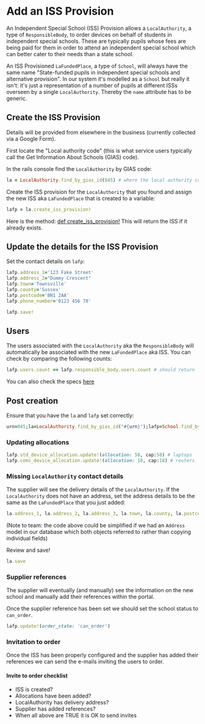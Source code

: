 # Add an ISS Provision

An Independent Special School (ISS) Provision allows a `LocalAuthority`, a type of `ResponsibleBody`, 
to order devices on behalf of students in independent special schools. These are typically pupils
whose fees are being paid for them in order to attend an independent special school which can
better cater to their needs than a state school.

An ISS Provisioned `LaFundedPlace`, a type of `School`, will always have the same name 
"State-funded pupils in independent special schools and alternative provision". In our system it's 
modelled as a `School` but really it isn't: it's just a representation of a number of pupils at 
different ISSs overseen by a single `LocalAuthority`. Thereby the `name` attribute has to be 
generic. 

## Create the ISS Provision

Details will be provided from elsewhere in the business (currently collected via a Google Form).

First locate the "Local authority code" (this is what service users typically call the Get 
Information About Schools (GIAS) code).

In the rails console find the `LocalAuthority` by GIAS code:

```ruby
la = LocalAuthority.find_by_gias_id(845) # where the local authority code is 845
```

Create the ISS provision for the `LocalAuthority` that you found and assign the new ISS aka `LaFundedPlace` that is 
created to a variable:

```ruby
lafp = la.create_iss_provision!
```

Here is the method:
[def create_iss_provision!](https://github.com/DFE-Digital/get-help-with-tech/blob/05a30daf5e09475b2d6cccedd5178e11a028647b/app/models/local_authority.rb#L23-L30) This will return the ISS if it already exists.

## Update the details for the ISS Provision

Set the contact details on `lafp`:

```ruby
lafp.address_1='123 Fake Street'
lafp.address_2="Dummy Crescent"
lafp.town='Townsville'
lafp.county='Sussex'
lafp.postcode='BN1 2AA'
lafp.phone_number='0123 456 78'

lafp.save!
```

## Users

The users associated with the `LocalAuthority` aka the `ResponsibleBody` will automatically be associated with the 
new `LaFundedPlace` aka ISS. You can check by comparing the following counts:

```ruby
lafp.users.count == lafp.responsible_body.users.count # should return `true`
```

You can also check the specs [here](https://github.com/DFE-Digital/get-help-with-tech/blob/05a30daf5e09475b2d6cccedd5178e11a028647b/spec/models/local_authority_spec.rb#L6)

## Post creation

Ensure that you have the `la` and `lafp` set correctly:

```ruby
urn=845;la=LocalAuthority.find_by_gias_id("#{urn}");lafp=School.find_by_provision_urn("ISS#{urn}")
```

### Updating allocations

```ruby
lafp.std_device_allocation.update!(allocation: 58, cap:58) # laptops
lafp.coms_device_allocation.update!(allocation: 18, cap:18) # routers
```

### Missing `LocalAuthority` contact details

The supplier will see the delivery details of the `LocalAuthority`. If the `LocalAuthority` does not have an address,
set the address details to be the same as the `LaFundedPlace` that you just added:

```ruby
la.address_1, la.address_2, la.address_3, la.town, la.county, la.postcode = lafp.address_1, lafp.address_2, lafp.address_3, lafp.town, lafp.county, lafp.postcode
```

(Note to team: the code above could be simplified if we had an `Address` model in our database which both objects 
referred to rather than copying individual fields)

Review and save!

```ruby
la.save
```

### Supplier references

The supplier will eventually (and manually) see the information on the new school and manually add their references 
within the portal.

Once the supplier reference has been set we should set the school status to `can_order`.

```ruby
lafp.update!(order_state: 'can_order')
```

### Invitation to order

Once the ISS has been properly configured and the supplier has added their references we can send the e-mails inviting 
the users to order.

#### Invite to order checklist

* ISS is created?
* Allocations have been added?
* LocalAuthority has delivery address?
* Supplier has added references?
* When all above are TRUE it is OK to send invites
